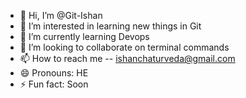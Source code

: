 - 👋 Hi, I’m @Git-Ishan
- 👀 I’m interested in learning new things in Git 
- 🌱 I’m currently learning Devops
- 💞️ I’m looking to collaborate on terminal commands
- 📫 How to reach me -- ishanchaturveda@gmail.com
- 😄 Pronouns: HE
- ⚡ Fun fact: Soon

<!---
Git-Ishan/Git-Ishan is a ✨ special ✨ repository because its `README.md` (this file) appears on your GitHub profile.
You can click the Preview link to take a look at your changes.
--->
